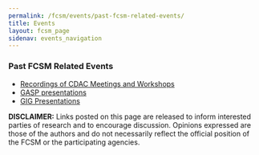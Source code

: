 ```yaml
---
permalink: /fcsm/events/past-fcsm-related-events/
title: Events
layout: fcsm_page
sidenav: events_navigation
---
```


<div class="about-content" style="">
  <h3>Past FCSM Related Events</h3>
  <ul>
    <li><a href="{{site.baseurl}}/groups/cdac">Recordings of CDAC Meetings and Workshops</a></li>
    <li><a href="{{site.baseurl}}/groups/cspos-gasp">GASP presentations</a></li>
    <li><a href="{{site.baseurl}}/groups/gig-presentations">GIG Presentations</a></li>
  </ul>
  <p><b>DISCLAIMER:</b> Links posted on this page are released to inform interested parties of research and to encourage discussion. Opinions expressed are those of the authors and do not necessarily reflect the official position of the FCSM or the participating agencies. </p>
</div>
